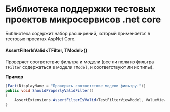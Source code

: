 # Библиотека поддержки тестовых проектов микросервисов .net core

Библиотека содержит набор расширений, который применяется в тестовых проектах AspNet Core.

#### AssertFilterIsValid<TFilter, TModel>()
Проверяет соответствие фильтра и модели (все ли поля из фильтра `TFilter` содержаться в модели `TModel`, и соответствуют ли их типы).

**Пример**
```csharp
[Fact(DisplayName = "Проверить соответствие модели фильтру.")]
public void ShouldProperlyValidFilter()
{
    AssertExtensions.AssertFilterIsValid<TestFilterViewModel, ValueViewModel>();
}
```
